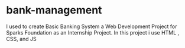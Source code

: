 # bank-management
I used to create Basic Banking System a Web Development Project for Sparks Foundation as an Internship Project. 
In this project i use HTML , CSS, and JS 
